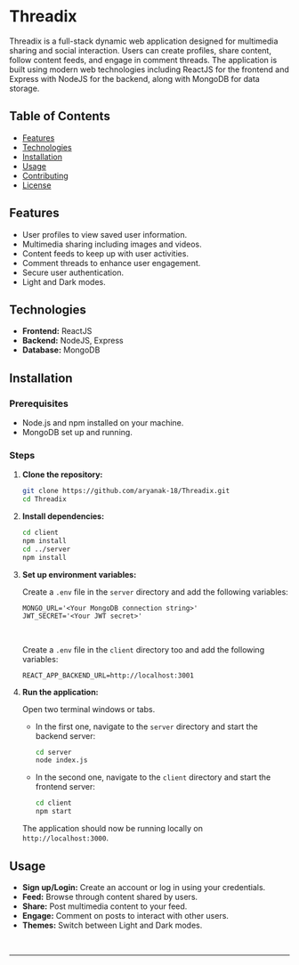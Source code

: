 # Threadix

Threadix is a full-stack dynamic web application designed for multimedia sharing and social interaction. Users can create profiles, share content, follow content feeds, and engage in comment threads. The application is built using modern web technologies including ReactJS for the frontend and Express with NodeJS for the backend, along with MongoDB for data storage.

## Table of Contents

- [Features](#features)
- [Technologies](#technologies)
- [Installation](#installation)
- [Usage](#usage)
- [Contributing](#contributing)
- [License](#license)

## Features

- User profiles to view saved user information.
- Multimedia sharing including images and videos.
- Content feeds to keep up with user activities.
- Comment threads to enhance user engagement.
- Secure user authentication.
- Light and Dark modes.

## Technologies

- **Frontend:** ReactJS
- **Backend:** NodeJS, Express
- **Database:** MongoDB

## Installation

### Prerequisites

- Node.js and npm installed on your machine.
- MongoDB set up and running.

### Steps

1. **Clone the repository:**
   ```bash
   git clone https://github.com/aryanak-18/Threadix.git
   cd Threadix
   ```

2. **Install dependencies:**
   ```bash
   cd client
   npm install
   cd ../server
   npm install
   ```

3. **Set up environment variables:**

   Create a `.env` file in the `server` directory and add the following variables:
   ```plaintext
   MONGO_URL='<Your MongoDB connection string>'
   JWT_SECRET='<Your JWT secret>'
   ```
   <br/>
   
   Create a `.env` file in the `client` directory too and add the following variables:
   ```plaintext
   REACT_APP_BACKEND_URL=http://localhost:3001
   ```

4. **Run the application:**

   Open two terminal windows or tabs.

   - In the first one, navigate to the `server` directory and start the backend server:
     ```bash
     cd server
     node index.js
     ```

   - In the second one, navigate to the `client` directory and start the frontend server:
     ```bash
     cd client
     npm start
     ```

   The application should now be running locally on `http://localhost:3000`.

## Usage

- **Sign up/Login:** Create an account or log in using your credentials.
- **Feed:** Browse through content shared by users.
- **Share:** Post multimedia content to your feed.
- **Engage:** Comment on posts to interact with other users.
- **Themes:** Switch between Light and Dark modes.
<br/>

---


